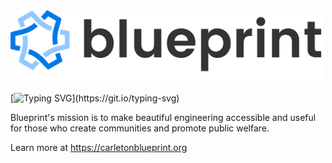 <img src="https://github.com/Carleton-Blueprint/.github/blob/main/assets/banner.png?raw=true" alt="banner" width="500" />

[![Typing SVG](https://readme-typing-svg.herokuapp.com?font=Roboto+Mono&weight=600&pause=1000&color=006FDD&width=435&lines=Tech+for+social+good.)](https://git.io/typing-svg)

Blueprint's mission is to make beautiful engineering accessible and useful for those who create communities and promote public welfare.

Learn more at https://carletonblueprint.org
